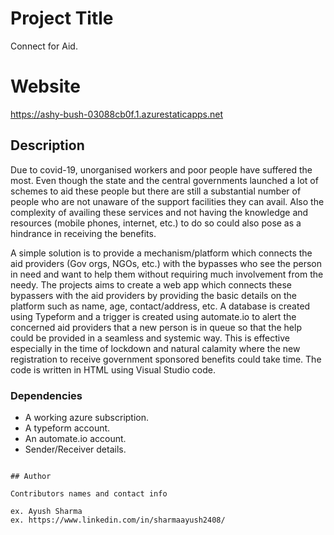 # Project Title

Connect for Aid.

# Website
https://ashy-bush-03088cb0f.1.azurestaticapps.net

## Description

Due to covid-19, unorganised workers and poor people have suffered the most. Even though the state and the central governments launched a lot of schemes to aid these people but there are still a substantial number of people who are not  unaware of the support facilities they can avail. Also the complexity of availing these services and not having the knowledge and resources (mobile phones, internet, etc.) to do so could also pose as a hindrance in receiving the benefits. 

A simple solution is to provide a mechanism/platform which connects the aid providers (Gov orgs, NGOs, etc.) with the bypasses who see the person in need and want to help them without requiring much involvement from the needy. The projects aims to create a web app which connects these bypassers with the aid providers by providing the basic details on the platform such as name, age, contact/address, etc. A database is created using Typeform and a trigger is created using automate.io to alert the concerned aid providers that a new person is in queue so that the help could be provided in a seamless and systemic way. This is effective especially in the time of lockdown and natural calamity where the new registration to receive government sponsored benefits could take time. The code is written in HTML using Visual Studio code.


### Dependencies

* A working azure subscription.
* A typeform account.
* An automate.io account.
* Sender/Receiver details.

```

## Author

Contributors names and contact info

ex. Ayush Sharma
ex. https://www.linkedin.com/in/sharmaayush2408/
